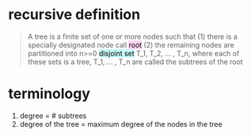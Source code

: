 # recursive definition
> A tree is a finite set of one or more nodes such that
> (1) there is a specially designated node call <mark style="background: #FFB8EBA6;">root</mark>
> (2) the remaining nodes are partitioned into n>=0 <mark style="background: #ABF7F7A6;">disjoint set</mark> T_1, T_2, ... , T_n, where each of these sets is a tree, T_1, ... , T_n are called the subtrees of the root
# terminology
1. degree = # subtrees
2. degree of the tree = maximum degree of the nodes in the tree